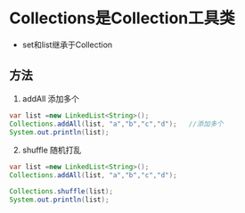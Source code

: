 # Collections是Collection工具类
- set和list继承于Collection

## 方法
1. addAll    添加多个
```java
var list =new LinkedList<String>();
Collections.addAll(list, "a","b","c","d");   //添加多个
System.out.println(list);
```

2. shuffle   随机打乱
```java
var list =new LinkedList<String>();
Collections.addAll(list, "a","b","c","d");

Collections.shuffle(list);
System.out.println(list);
```

